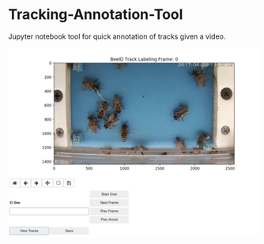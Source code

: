 # Tracking-Annotation-Tool
Jupyter notebook tool for quick annotation of tracks given a video.

![](tracking_tool.png)
